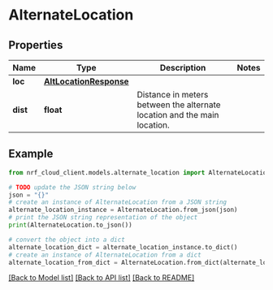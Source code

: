 # AlternateLocation


## Properties

Name | Type | Description | Notes
------------ | ------------- | ------------- | -------------
**loc** | [**AltLocationResponse**](AltLocationResponse.md) |  | 
**dist** | **float** | Distance in meters between the alternate location and the main location. | 

## Example

```python
from nrf_cloud_client.models.alternate_location import AlternateLocation

# TODO update the JSON string below
json = "{}"
# create an instance of AlternateLocation from a JSON string
alternate_location_instance = AlternateLocation.from_json(json)
# print the JSON string representation of the object
print(AlternateLocation.to_json())

# convert the object into a dict
alternate_location_dict = alternate_location_instance.to_dict()
# create an instance of AlternateLocation from a dict
alternate_location_from_dict = AlternateLocation.from_dict(alternate_location_dict)
```
[[Back to Model list]](../README.md#documentation-for-models) [[Back to API list]](../README.md#documentation-for-api-endpoints) [[Back to README]](../README.md)


